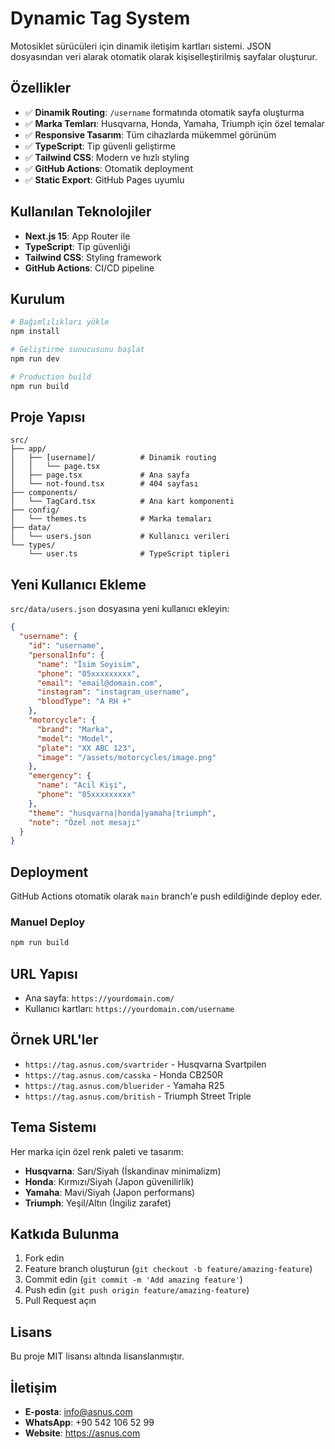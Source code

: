 # Dynamic Tag System

Motosiklet sürücüleri için dinamik iletişim kartları sistemi. JSON dosyasından veri alarak otomatik olarak kişiselleştirilmiş sayfalar oluşturur.

## Özellikler

- ✅ **Dinamik Routing**: `/username` formatında otomatik sayfa oluşturma
- ✅ **Marka Temları**: Husqvarna, Honda, Yamaha, Triumph için özel temalar
- ✅ **Responsive Tasarım**: Tüm cihazlarda mükemmel görünüm
- ✅ **TypeScript**: Tip güvenli geliştirme
- ✅ **Tailwind CSS**: Modern ve hızlı styling
- ✅ **GitHub Actions**: Otomatik deployment
- ✅ **Static Export**: GitHub Pages uyumlu

## Kullanılan Teknolojiler

- **Next.js 15**: App Router ile
- **TypeScript**: Tip güvenliği
- **Tailwind CSS**: Styling framework
- **GitHub Actions**: CI/CD pipeline

## Kurulum

```bash
# Bağımlılıkları yükle
npm install

# Geliştirme sunucusunu başlat
npm run dev

# Production build
npm run build
```

## Proje Yapısı

```
src/
├── app/
│   ├── [username]/          # Dinamik routing
│   │   └── page.tsx
│   ├── page.tsx             # Ana sayfa
│   └── not-found.tsx        # 404 sayfası
├── components/
│   └── TagCard.tsx          # Ana kart komponenti
├── config/
│   └── themes.ts            # Marka temaları
├── data/
│   └── users.json           # Kullanıcı verileri
└── types/
    └── user.ts              # TypeScript tipleri
```

## Yeni Kullanıcı Ekleme

`src/data/users.json` dosyasına yeni kullanıcı ekleyin:

```json
{
  "username": {
    "id": "username",
    "personalInfo": {
      "name": "İsim Soyisim",
      "phone": "05xxxxxxxxx",
      "email": "email@domain.com",
      "instagram": "instagram_username",
      "bloodType": "A RH +"
    },
    "motorcycle": {
      "brand": "Marka",
      "model": "Model",
      "plate": "XX ABC 123",
      "image": "/assets/motorcycles/image.png"
    },
    "emergency": {
      "name": "Acil Kişi",
      "phone": "05xxxxxxxxx"
    },
    "theme": "husqvarna|honda|yamaha|triumph",
    "note": "Özel not mesajı"
  }
}
```

## Deployment

GitHub Actions otomatik olarak `main` branch'e push edildiğinde deploy eder.

### Manuel Deploy

```bash
npm run build
```

## URL Yapısı

- Ana sayfa: `https://yourdomain.com/`
- Kullanıcı kartları: `https://yourdomain.com/username`

## Örnek URL'ler

- `https://tag.asnus.com/svartrider` - Husqvarna Svartpilen
- `https://tag.asnus.com/casska` - Honda CB250R
- `https://tag.asnus.com/bluerider` - Yamaha R25
- `https://tag.asnus.com/british` - Triumph Street Triple

## Tema Sistemı

Her marka için özel renk paleti ve tasarım:

- **Husqvarna**: Sarı/Siyah (İskandinav minimalizm)
- **Honda**: Kırmızı/Siyah (Japon güvenilirlik)
- **Yamaha**: Mavi/Siyah (Japon performans)
- **Triumph**: Yeşil/Altın (İngiliz zarafet)

## Katkıda Bulunma

1. Fork edin
2. Feature branch oluşturun (`git checkout -b feature/amazing-feature`)
3. Commit edin (`git commit -m 'Add amazing feature'`)
4. Push edin (`git push origin feature/amazing-feature`)
5. Pull Request açın

## Lisans

Bu proje MIT lisansı altında lisanslanmıştır.

## İletişim

- **E-posta**: info@asnus.com
- **WhatsApp**: +90 542 106 52 99
- **Website**: https://asnus.com
